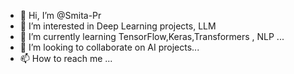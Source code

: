 - 👋 Hi, I’m @Smita-Pr
- 👀 I’m interested in Deep Learning projects, LLM 
- 🌱 I’m currently learning TensorFlow,Keras,Transformers , NLP ...
- 💞️ I’m looking to collaborate on AI projects...
- 📫 How to reach me ...

<!---
Smita-Pr/Smita-Pr is a ✨ special ✨ repository because its `README.md` (this file) appears on your GitHub profile.
You can click the Preview link to take a look at your changes.
--->

